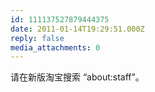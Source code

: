 ```yaml
---
id: 111137527879444375
date: 2011-01-14T19:29:51.000Z
reply: false
media_attachments: 0
---
```


请在新版淘宝搜索 “about:staff”。

